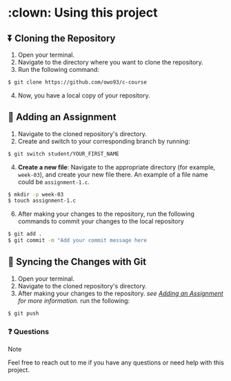 # :clown: Using this project

## ⏬ Cloning the Repository

1. Open your terminal.
2. Navigate to the directory where you want to clone the repository.
3. Run the following command:

```bash
$ git clone https://github.com/owo93/c-course
```

4. Now, you have a local copy of your repository.

## 📃 Adding an Assignment

1. Navigate to the cloned repository's directory.
2. Create and switch to your corresponding branch by running:
  ```bash
  $ git switch student/YOUR_FIRST_NAME
  ```
4. **Create a new file**: Navigate to the appropriate directory (for example, `week-03`), and create your new file there. An example of a file name could be `assignment-1.c`.
  ```bash
  $ mkdir -p week-03
  $ touch assignment-1.c
  ```
6. After making your changes to the repository, run the following commands to commit your changes to the local repository

```bash
$ git add .
$ git commit -m "Add your commit message here
```

## 🔄 Syncing the Changes with Git

1. Open your terminal.
2. Navigate to the cloned repository's directory.
3. After making your changes to the repository. *see [Adding an Assignment](#-adding-an-assignment) for more information.* run the following:

```bash
$ git push
```

### ❓ Questions

> [!NOTE]
> Feel free to reach out to me if you have any questions or need help with this project.
